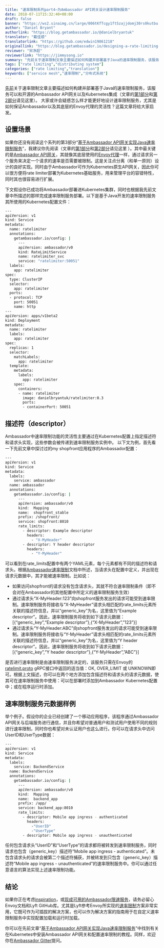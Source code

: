 ```yaml
---
title: "速率限制系列part4—为Ambassador API网关设计速率限制服务"
date: 2018-07-11T15:32:40+08:00
draft: false
banner: "https://ws2.sinaimg.cn/large/006tKfTcgy1ft5zajjdomj30rs0kutbu.jpg"
author: "Daniel Bryant"
authorlink: "https://blog.getambassador.io/@danielbryantuk"
translator: "戴佳顺"
translatorlink: "https://github.com/edwin19861218"
originallink: "https://blog.getambassador.io/designing-a-rate-limiting-service-for-ambassador-f460e9fabedb"
reviewer: "宋净超"
reviewerlink: "https://jimmysong.io"
summary: "先前关于速率限制文章主要描述如何构建并部署基于Java的速率限制服务，该服务可以和开源的Ambassador API网关以及Kubernetes集成。 大家或许会疑惑怎么样才能更好地设计速率限制服务，尤其是如何保证Ambassador以及其底层的Envoy代理的灵活性？这篇文章将给大家启发。"
tags: ["rate limiting","distributing system"]
categories: ["rate limiting","translation"]
keywords: ["service mesh","速率限制","分布式系统"]
---
```


[先前](https://blog.getambassador.io/rate-limiting-a-useful-tool-with-distributed-systems-6be2b1a4f5f4)关于速率限制文章主要描述如何构建并部署基于Java的速率限制服务，该服务可以和开源的Ambassador API网关以及Kubernetes集成（文章的[第1部分](/blog/rate-limiting-a-useful-tool-with-distributed-systems-part1)和[第2部分](/blog/rate-limiting-for-api-gateway-daniel-bryant-part2)请见这里）。 大家或许会疑惑怎么样才能更好地设计速率限制服务，尤其是如何保证Ambassador以及其底层的Envoy代理的灵活性？这篇文章将给大家启发。

## 设置场景

如果你还没有阅读这个系列的第3部分“[基于Ambassador API网关实现Java速率限制服务](/blog/implementing-a-java-rate-limiting-service-for-the-ambassador-api-gateway-part3)”，我建议你先阅读（文章的[第1部分](/blog/rate-limiting-a-useful-tool-with-distributed-systems-part1)和[第2部分](/blog/rate-limiting-for-api-gateway-daniel-bryant-part2)请见这里 ）。其中最关键的是[Ambassador API网关](https://www.getambassador.io/reference/services/rate-limit-service)，其就像其底层使用的[Envoy代理](https://www.envoyproxy.io/docs/envoy/latest/api-v1/route_config/rate_limits)一样，通过请求另一个服务来决定一个请求的速率是否需要被限制。这是关注点分离（和单一原则）设计的良好实现。同时由于Ambassador可作为Kubernetes原生API网关，因此你可以很方便将rate limiter部署为Kubernetes基础服务，用来管理平台的容错特性，同时其也很容易进行扩展。

下文假设你已成功将Ambassador部署进Kubernetes集群，同时也根据我先前文章中所描述的那样完成速率限制服务部署。以下是基于Java开发的速率限制服务其所使用的Kubernetes配置文件：

```bash
---
apiVersion: v1
kind: Service
metadata:
  name: ratelimiter
  annotations:
    getambassador.io/config: |
      ---
      apiVersion: ambassador/v0
      kind: RateLimitService
      name: ratelimiter_svc
      service: "ratelimiter:50051"
  labels:
    app: ratelimiter
spec:
  type: ClusterIP
  selector:
    app: ratelimiter
  ports:
  - protocol: TCP
    port: 50051
    name: http
---
apiVersion: apps/v1beta2
kind: Deployment
metadata:
  name: ratelimiter
  labels:
    app: ratelimiter
spec:
  replicas: 1
  selector:
    matchLabels:
      app: ratelimiter
  template:
    metadata:
      labels:
        app: ratelimiter
    spec:
      containers:
      - name: ratelimiter
        image: danielbryantuk/ratelimiter:0.3
        ports:
        - containerPort: 50051
```

## 描述符（descriptor）

Ambassador中速率限制功能的灵活性主要通过在Kubernetes配置上指定描述符和请求头实现，这些参数会被传递到速率限制服务实例中。 以下文为例，首先看一下先前文章中探讨过的my shopfront应用程序的Ambassador配置：

```bash
---
apiVersion: v1
kind: Service
metadata:
  labels:
    service: ambassador
  name: ambassador
  annotations:
    getambassador.io/config: |
      ---
      apiVersion: ambassador/v0
      kind:  Mapping
      name:  shopfront_stable
      prefix: /shopfront/
      service: shopfront:8010
      rate_limits:
        - descriptor: Example descriptor
          headers:
            - "X-MyHeader"
        - descriptor: Y header descriptor
          headers:
            - "Y-MyHeader"
```

可以看到在rate_limits配置中有两个YAML元素，每个元素都有不同的描述符和请求头。根据[Ambassador速率限制](https://www.getambassador.io/user-guide/rate-limiting-tutorial#2-configure-ambassador-mappings)文档中所述，当请求头在配置中定义，并出现在请求元数据中，其才能被速率限制。比如说：

- 如果访问shopfront的请求没有包含请求头，其就不符合速率限制条件（即不会对在Ambassador的其他配置中所定义的速率限制服务生效）
- 通过请求头“X-MyHeader:123”向shopfront服务发出的请求可能受到速率限制。速率限制服务将接收与“X-MyHeader”请求头相匹配的rate_limits元素所关联的描述符信息，并以“generic_key”为名，这里值为“Example descriptor”。因此，速率限制服务将收到如下请求元数据：[{“generic_key”,“Example descriptor”},{“X-MyHeader”,”123”}]
- 通过请求头“Y-MyHeader:ABC”向shopfront服务发出的请求可能受到速率限制。速率限制服务将接收与“Y-MyHeader”请求头相匹配的rate_limits元素所关联的描述符信息，并以“generic_key”为名，这里值为“Y header descriptor”。因此，速率限制服务将收到如下请求元数据：[{“generic_key”,“Y header descriptor”},{“Y-MyHeader”,”ABC”}]

是否进行速率限制是由速率限制服务决定的，该服务只需在Envoy的[ratelimit.proto](https://github.com/envoyproxy/envoy/blob/master/source/common/ratelimit/ratelimit.proto) gRPC接口中返回的适当值：OK, OVER_LIMIT 或 UNKNOWN即可。根据上文描述，你可以在两个地方添加包含描述符和请求头的请求元数据，使其可在速率限制服务中使用：可以在部署时添加到Ambassador Kubernetes配置中；或在程序运行时添加。

## 速率限制服务元数据样例

举个例子。假设你的企业已经创建了一个移动应用程序，该程序通过Ambassador API网关与后端服务进行通信，并且你希望对普通用户和测试用户使用不同的规则进行速率限制，同时你也希望对未认证用户也这么进行。你可以在请求头中访问UserID和UserType数据：

```bash
---
apiVersion: v1
kind: Service
metadata:
  labels:
    service: BackendService
  name: BackendService
  annotations:
    getambassador.io/config: |
      ---
      apiVersion: ambassador/v0
      kind:  Mapping
      name:  backend_app
      prefix: /app/
      service: backend_app:8010
      rate_limits:
        - descriptor: Mobile app ingress - authenticated
          headers:
            -"UserID"
            -"UserType"
        - descriptor: Mobile app ingress - unauthenticated
```

任何包含请求头“UserID”和“UserType”的请求都将被转发到速率限制服务，同时请求也包含（generic_key）描述符“Mobile app ingress - authenticated”。未包含请求头的请求会被第二个描述符捕获，并被转发到只包含（generic_key）描述符“Mobile app ingress - unauthenticated”的速率限制服务中。你可以通过任意语言的算法实现上述速率限制功能。

## 结论

如果你正在考虑[inspiration](https://eng.lyft.com/announcing-ratelimit-c2e8f3182555)，或[现成可用的Ambassador限速服务](https://github.com/lyft/ratelimit)，请务必留心Envoy文档和Lyft GitHub库。尤其是Lyft参考Envoy所实现的[速率限制](https://github.com/lyft/ratelimit)方案非常实用，它既可作为可插拔的解决方案，也可以作为解决方案的指南用于在自定义速率限制服务中实现配置加载和运行时加载。

你可以在先前文章“[基于Ambassador API网关实现Java速率限制服务](https://blog.getambassador.io/implementing-a-java-rate-limiting-service-for-the-ambassador-api-gateway-e09d542455da)”中找到有关在Kubernetes中安装Ambassador API网关和配置速率限制的教程。同样，欢迎你在[Ambassador Gitter](https://gitter.im/datawire/ambassador)提问。